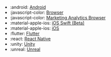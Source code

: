 <!-- To add an entry, first add an SVG logo in overrides/.icons, then add a new line item in the table. Wrap the icon filename in colons to reference it. -->

<div class="grid cards" markdown>

- :android: [Android](/data/sdks/android-kotlin/)
- :javascript-color: [Browser](/data/sdks/browser-2/)
- :javascript-color: [Marketing Analytics Browser](/data/sdks/marketing-analytics-browser/)
- :material-apple-ios: [iOS Swift (Beta)](/data/sdks/ios-swift/)
- :material-apple-ios: [iOS](/data/sdks/ios/)
- :flutter: [Flutter](/data/sdks/flutter)
- :react: [React Native](/data/sdks/typescript-react-native/)
- :unity: [Unity](/data/sdks/unity/)
- :unreal: [Unreal](/data/sdks/unreal/)
</div>
